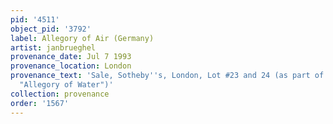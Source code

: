 ```yaml
---
pid: '4511'
object_pid: '3792'
label: Allegory of Air (Germany)
artist: janbrueghel
provenance_date: Jul 7 1993
provenance_location: London
provenance_text: 'Sale, Sotheby''s, London, Lot #23 and 24 (as part of a pair with
  "Allegory of Water")'
collection: provenance
order: '1567'
---
```

